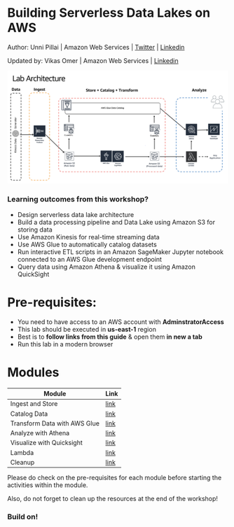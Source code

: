 # Building Serverless Data Lakes on AWS

Author: Unni Pillai | Amazon Web Services | [Twitter](https://twitter.com/unni_k_pillai) | [Linkedin](http://bit.ly/upillai)

Updated by: Vikas Omer | Amazon Web Services | [Linkedin](https://www.linkedin.com/in/vikas-omer/)

![Architecture Diagram](./img/lab-architecture.png)

### Learning outcomes from this workshop?
* Design serverless data lake architecture
* Build a data processing pipeline and Data Lake using Amazon S3 for storing data
* Use Amazon Kinesis for real-time streaming data
* Use AWS Glue to automatically catalog datasets
* Run interactive ETL scripts in an Amazon SageMaker Jupyter notebook connected to an AWS Glue development endpoint
* Query data using Amazon Athena & visualize it using Amazon QuickSight

# Pre-requisites:  
* You need to have access to an AWS account with **AdminstratorAccess**
* This lab should be executed in **us-east-1** region
* Best is to **follow links from this  guide** & open them **in new a tab**
* Run this lab in a modern browser

# Modules

**Module** | **Link**
--- | ---
Ingest and Store | [link](./modules/ingest.md)
Catalog Data | [link](./modules/catalog.md)
Transform Data with AWS Glue | [link](./modules/transform_glue.md)
Analyze with Athena | [link](./modules/analyze.md)
Visualize with Quicksight | [link](./modules/visualize.md)
Lambda | [link](./modules/lambda.md)
Cleanup | [link](./modules/cleanup.md)

Please do check on the pre-requisites for each module before starting the activities within the module.

Also, do not forget to clean up the resources at the end of the workshop!

### Build on!

